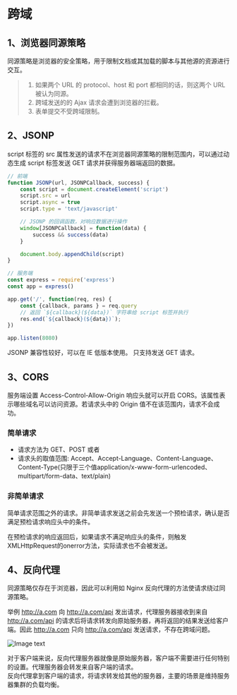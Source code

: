 # 跨域

## 1、浏览器同源策略
同源策略是浏览器的安全策略，用于限制文档或其加载的脚本与其他源的资源进行交互。

> 1. 如果两个 URL 的 protocol、host 和 port 都相同的话，则这两个 URL 被认为同源。  
> 2. 跨域发送的的 Ajax 请求会遭到浏览器的拦截。
> 3. 表单提交不受跨域限制。  

<!-- 对于非同源的网站存在以下限制：
- 不能读取和修改对方的 DOM
- 不读访问对方的 Cookie、IndexDB 和 LocalStorage
- 限制 XMLHttpRequest 请求 -->


## 2、JSONP
script 标签的 src 属性发送的请求不在浏览器同源策略的限制范围内，可以通过动态生成 script 标签发送 GET 请求并获得服务器端返回的数据。

```javascript
// 前端
function JSONP(url, JSONPCallback, success) {
	const script = document.createElement('script')
	script.src = url
	script.async = true
	script.type = 'text/javascript'

	// JSONP 的回调函数，对响应数据进行操作
	window[JSONPCallback] = function(data) {
		success && success(data)
	}

	document.body.appendChild(script)
}
```

```javascript
// 服务端
const express = require('express')
const app = express()

app.get('/', function(req, res) {
	const {callback, params } = req.query
	// 返回 `${callback}(${data})` 字符串给 script 标签并执行
	res.end(`${callback}(${data})`);
})

app.listen(8080)
```

JSONP 兼容性较好，可以在 IE 低版本使用。
只支持发送 GET 请求。

## 3、CORS
服务端设置 Access-Control-Allow-Origin 响应头就可以开启 CORS。该属性表示哪些域名可以访问资源。若请求头中的 Origin 值不在该范围内，请求不会成功。

### 简单请求
- 请求方法为 GET、POST 或者  
- 请求头的取值范围: Accept、Accept-Language、Content-Language、Content-Type(只限于三个值application/x-www-form-urlencoded、multipart/form-data、text/plain)

### 非简单请求
简单请求范围之外的请求。非简单请求发送之前会先发送一个预检请求，确认是否满足预检请求响应头中的条件。

在预检请求的响应返回后，如果请求不满足响应头的条件，则触发XMLHttpRequest的onerror方法，实际请求也不会被发送。

## 4、反向代理
同源策略仅存在于浏览器，因此可以利用如 Nginx 反向代理的方法使请求绕过同源策略。

举例 http://a.com 向 http://a.com/api 发出请求，代理服务器接收到来自 http://a.com/api 的请求后将请求转发向原始服务器，再将返回的结果发送给客户端。因此 http://a.com 只向 http://a.com/api 发送请求，不存在跨域问题。

![Image text](/浏览器/反向代理.jpg)

对于客户端来说，反向代理服务器就像是原始服务器，客户端不需要进行任何特别的设置。代理服务器会转发来自客户端的请求。  
反向代理拿到客户端的请求，将请求转发给其他的服务器，主要的场景是维持服务器集群的负载均衡。
